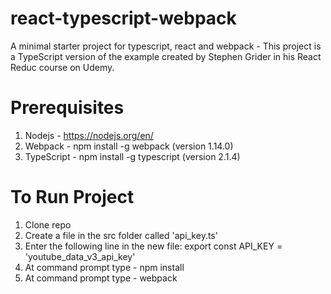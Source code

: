 # react-typescript-webpack
A minimal starter project for typescript, react and webpack - This project is a TypeScript version of the example created by Stephen Grider in his React Reduc course on Udemy.

# Prerequisites
1. Nodejs - https://nodejs.org/en/
2. Webpack - npm install -g webpack (version 1.14.0)
3. TypeScript - npm install -g typescript (version 2.1.4)


# To Run Project
1. Clone repo
2. Create a file in the src folder called 'api_key.ts'
3. Enter the following line in the new file: export const API_KEY = 'youtube_data_v3_api_key'
4. At command prompt type - npm install
5. At command prompt type - webpack

